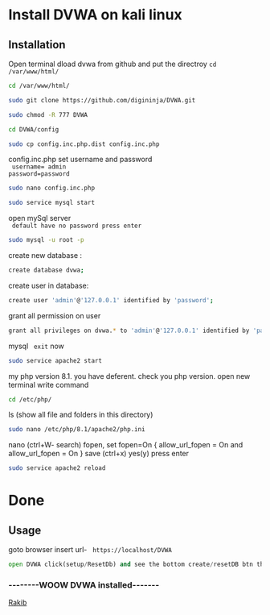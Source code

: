 # Install DVWA on kali linux



## Installation
Open terminal dload dvwa from github and put the directroy ``` cd /var/www/html/ ```

```bash
cd /var/www/html/ 
```
```bash
sudo git clone https://github.com/digininja/DVWA.git
```
```bash
sudo chmod -R 777 DVWA
```
```bash
cd DVWA/config
```
```bash
sudo cp config.inc.php.dist config.inc.php
```
 config.inc.php set username and password \
``` username= admin``` \
```password=password```
```bash
sudo nano config.inc.php
```
```bash
sudo service mysql start
```
open mySql server \
``` default have no password press enter```

```bash
sudo mysql -u root -p  
```
create new database : 
```bash
create database dvwa;
```
create user in database:
```bash
create user 'admin'@'127.0.0.1' identified by 'password';
```
grant all permission on user 
```bash
grant all privileges on dvwa.* to 'admin'@'127.0.0.1' identified by 'password';
```
mysql ``` exit``` now  

```bash
sudo service apache2 start
```

my php version 8.1. you have deferent.
check you php version. open new terminal  write command 

```bash
cd /etc/php/
```
ls (show all file and folders in this directory)


```bash
sudo nano /etc/php/8.1/apache2/php.ini

```
nano (ctrl+W- search) fopen, set fopen=On { allow_url_fopen = On and allow_url_fopen = On } save (ctrl+x) yes(y) press enter

```bash
sudo service apache2 reload
```
# Done 

## Usage
goto browser insert url- ``` https://localhost/DVWA``` 

```python
open DVWA click(setup/ResetDb) and see the bottom create/resetDB btn then click the btn
```
### --------WOOW DVWA installed-------



[Rakib](https://www.facebook.com/v4tiza)
